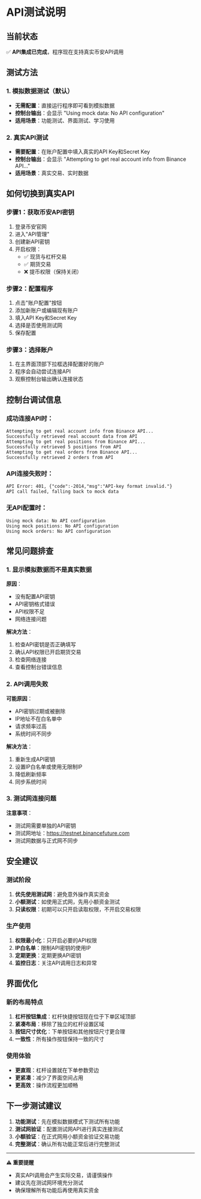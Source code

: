 # API测试说明

## 当前状态

✅ **API集成已完成**，程序现在支持真实币安API调用

## 测试方法

### 1. 模拟数据测试（默认）
- **无需配置**：直接运行程序即可看到模拟数据
- **控制台输出**：会显示 "Using mock data: No API configuration"
- **适用场景**：功能测试、界面测试、学习使用

### 2. 真实API测试
- **需要配置**：在账户配置中填入真实的API Key和Secret Key
- **控制台输出**：会显示 "Attempting to get real account info from Binance API..."
- **适用场景**：真实交易、实时数据

## 如何切换到真实API

### 步骤1：获取币安API密钥
1. 登录币安官网
2. 进入"API管理"
3. 创建新API密钥
4. 开启权限：
   - ✅ 现货与杠杆交易
   - ✅ 期货交易
   - ❌ 提币权限（保持关闭）

### 步骤2：配置程序
1. 点击"账户配置"按钮
2. 添加新账户或编辑现有账户
3. 填入API Key和Secret Key
4. 选择是否使用测试网
5. 保存配置

### 步骤3：选择账户
1. 在主界面顶部下拉框选择配置好的账户
2. 程序会自动尝试连接API
3. 观察控制台输出确认连接状态

## 控制台调试信息

### 成功连接API时：
```
Attempting to get real account info from Binance API...
Successfully retrieved real account data from API
Attempting to get real positions from Binance API...
Successfully retrieved 5 positions from API
Attempting to get real orders from Binance API...
Successfully retrieved 2 orders from API
```

### API连接失败时：
```
API Error: 401, {"code":-2014,"msg":"API-key format invalid."}
API call failed, falling back to mock data
```

### 无API配置时：
```
Using mock data: No API configuration
Using mock positions: No API configuration
Using mock orders: No API configuration
```

## 常见问题排查

### 1. 显示模拟数据而不是真实数据
**原因**：
- 没有配置API密钥
- API密钥格式错误
- API权限不足
- 网络连接问题

**解决方法**：
1. 检查API密钥是否正确填写
2. 确认API权限已开启期货交易
3. 检查网络连接
4. 查看控制台错误信息

### 2. API调用失败
**可能原因**：
- API密钥过期或被删除
- IP地址不在白名单中
- 请求频率过高
- 系统时间不同步

**解决方法**：
1. 重新生成API密钥
2. 设置IP白名单或使用无限制IP
3. 降低刷新频率
4. 同步系统时间

### 3. 测试网连接问题
**注意事项**：
- 测试网需要单独的API密钥
- 测试网地址：https://testnet.binancefuture.com
- 测试网数据与正式网不同步

## 安全建议

### 测试阶段
1. **优先使用测试网**：避免意外操作真实资金
2. **小额测试**：如使用正式网，先用小额资金测试
3. **只读权限**：初期可以只开启读取权限，不开启交易权限

### 生产使用
1. **权限最小化**：只开启必要的API权限
2. **IP白名单**：限制API密钥的使用IP
3. **定期更换**：定期更换API密钥
4. **监控日志**：关注API调用日志和异常

## 界面优化

### 新的布局特点
1. **杠杆按钮集成**：杠杆快捷按钮现在位于下单区域顶部
2. **紧凑布局**：移除了独立的杠杆设置区域
3. **按钮尺寸优化**：下单按钮和其他按钮尺寸更合理
4. **一致性**：所有操作按钮保持一致的尺寸

### 使用体验
- **更直观**：杠杆设置就在下单参数旁边
- **更紧凑**：减少了界面空间占用
- **更高效**：操作流程更加顺畅

## 下一步测试建议

1. **功能测试**：先在模拟数据模式下测试所有功能
2. **测试网验证**：配置测试网API进行真实连接测试
3. **小额验证**：在正式网用小额资金验证交易功能
4. **完整测试**：确认所有功能正常后进行完整测试

---

**⚠️ 重要提醒**
- 真实API调用会产生实际交易，请谨慎操作
- 建议先在测试网环境充分测试
- 确保理解所有功能后再使用真实资金 